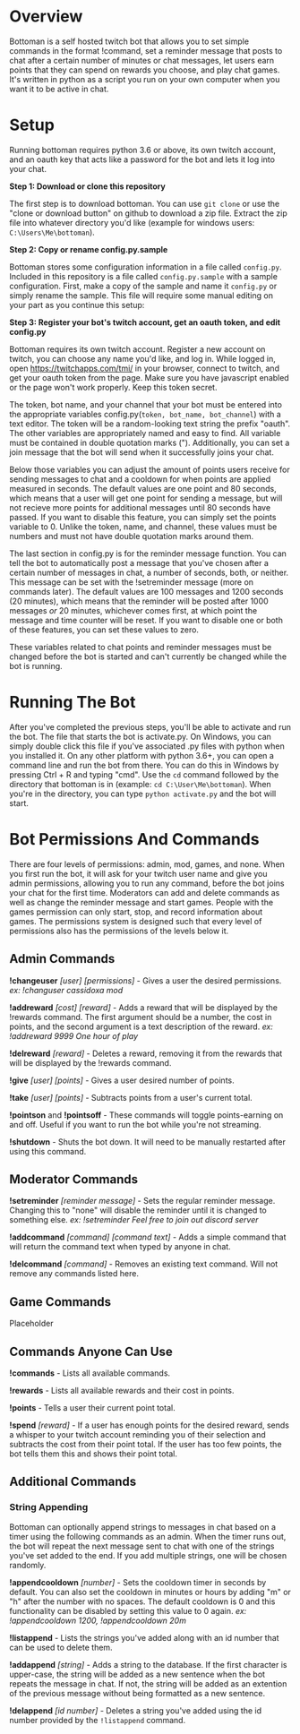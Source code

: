 <h1>Overview</h1>

Bottoman is a self hosted twitch bot that allows you to set simple commands in the format !command, set a reminder message that posts to chat after a certain number of minutes or chat messages, let users earn points that they can spend on rewards you choose, and play chat games. It's written in python as a script you run on your own computer when you want it to be active in chat.

<h1>Setup</h1>

Running bottoman requires python 3.6 or above, its own twitch account, and an oauth key that acts like a password for the bot and lets it log into your chat.

<b>Step 1: Download or clone this repository</b>

The first step is to download bottoman. You can use `git clone` or use the "clone or download button" on github to download a zip file. Extract the zip file into whatever directory you'd like (example for windows users: `C:\Users\Me\bottoman`).

<b>Step 2: Copy or rename config.py.sample</b>

Bottoman stores some configuration information in a file called `config.py`. Included in this repository is a file called `config.py.sample` with a sample configuration. First, make a copy of the sample and name it `config.py` or simply rename the sample. This file will require some manual editing on your part as you continue this setup:

<b>Step 3: Register your bot's twitch account, get an oauth token, and edit config.py</b>

Bottoman requires its own twitch account. Register a new account on twitch, you can choose any name you'd like, and log in. While logged in, open https://twitchapps.com/tmi/ in your browser, connect to twitch, and get your oauth token from the page. Make sure you have javascript enabled or the page won't work properly. Keep this token secret.

The token, bot name, and your channel that your bot must be entered into the appropriate variables config.py(`token, bot_name, bot_channel`) with a text editor. The token will be a random-looking text string the prefix "oauth". The other variables are appropriately named and easy to find. All variable must be contained in double quotation marks ("). Additionally, you can set a join message that the bot will send when it successfully joins your chat.

Below those variables you can adjust the amount of points users receive for sending messages to chat and a cooldown for when points are applied measured in seconds. The default values are one point and 80 seconds, which means that a user will get one point for sending a message, but will not recieve more points for additional messages until 80 seconds have passed. If you want to disable this feature, you can simply set the points variable to 0. Unlike the token, name, and channel, these values must be numbers and must not have double quotation marks around them.

The last section in config.py is for the reminder message function. You can tell the bot to automatically post a message that you've chosen after a certain number of messages in chat, a number of seconds, both, or neither. This message can be set with the !setreminder message (more on commands later). The default values are 100 messages and 1200 seconds (20 minutes), which means that the reminder will be posted after 1000 messages *or* 20 minutes, whichever comes first, at which point the message and time counter will be reset. If you want to disable one or both of these features, you can set these values to zero.

These variables related to chat points and reminder messages must be changed before the bot is started and can't currently be changed while the bot is running.

<h1>Running The Bot</h1>

After you've completed the previous steps, you'll be able to activate and run the bot. The file that starts the bot is activate.py. On Windows, you can simply double click this file if you've associated .py files with python when you installed it. On any other platform with python 3.6+, you can open a command line and run the bot from there. You can do this in Windows by pressing Ctrl + R and typing "cmd". Use the `cd` command followed by the directory that bottoman is in (example: `cd C:\User\Me\bottoman`). When you're in the directory, you can type `python activate.py` and the bot will start. 

<h1>Bot Permissions And Commands</h1>

There are four levels of permissions: admin, mod, games, and none. When you first run the bot, it will ask for your twitch user name and give you admin permissions, allowing you to run any command, before the bot joins your chat for the first time. Moderators can add and delete commands as well as change the reminder message and start games. People with the games permission can only start, stop, and record information about games. The permissions system is designed such that every level of permissions also has the permissions of the levels below it.

<h2>Admin Commands</h2>

<b>!changeuser</b> *[user]* *[permissions]* - Gives a user the desired permissions. *ex: !changuser cassidoxa mod*

<b>!addreward</b> *[cost]* *[reward]* - Adds a reward that will be displayed by the !rewards command. The first argument should be a number, the cost in points, and the second argument is a text description of the reward. *ex: !addreward 9999 One hour of play*

<b>!delreward</b> *[reward]* - Deletes a reward, removing it from the rewards that will be displayed by the !rewards command.

<b>!give</b> *[user]* *[points]* - Gives a user desired number of points.

<b>!take</b> *[user]* *[points]* - Subtracts points from a user's current total.

<b>!pointson</b> and <b>!pointsoff</b> - These commands will toggle points-earning on and off. Useful if you want to run the bot while you're not streaming.

<b>!shutdown</b> - Shuts the bot down. It will need to be manually restarted after using this command.

<h2>Moderator Commands</h2>

<b>!setreminder</b> *[reminder message]* - Sets the regular reminder message. Changing this to "none" will disable the reminder until it is changed to something else. *ex: !setreminder Feel free to join out discord server*

<b>!addcommand</b> *[command]* *[command text]* - Adds a simple command that will return the command text when typed by anyone in chat.

<b>!delcommand</b> *[command]* - Removes an existing text command. Will not remove any commands listed here.

<h2>Game Commands</h2>

Placeholder

<h2>Commands Anyone Can Use</h2>

<b>!commands</b> - Lists all available commands.

<b>!rewards</b> - Lists all available rewards and their cost in points.

<b>!points</b> - Tells a user their current point total.

<b>!spend</b> *[reward]* - If a user has enough points for the desired reward, sends a whisper to your twitch account reminding you of their selection and subtracts the cost from their point total. If the user has too few points, the bot tells them this and shows their point total.

<h2>Additional Commands</h2>

<h3>String Appending</h3>

Bottoman can optionally append strings to messages in chat based on a timer using the following commands as an admin. When the timer runs out, the bot will repeat the next message sent to chat with one of the strings you've set added to the end. If you add multiple strings, one will be chosen randomly. 

<b>!appendcooldown</b> *[number]* - Sets the cooldown timer in seconds by default. You can also set the cooldown in minutes or hours by adding "m" or "h" after the number with no spaces. The default cooldown is 0 and this functionality can be disabled by setting this value to 0 again. *ex: !appendcooldown 1200, !appendcooldown 20m*

<b>!listappend</b> - Lists the strings you've added along with an id number that can be used to delete them.

<b>!addappend</b> *[string]* - Adds a string to the database. If the first character is upper-case, the string will be added as a new sentence when the bot repeats the message in chat. If not, the string will be added as an extention of the previous message without being formatted as a new sentence.

<b>!delappend</b> *[id number]* - Deletes a string you've added using the id number provided by the `!listappend` command.
